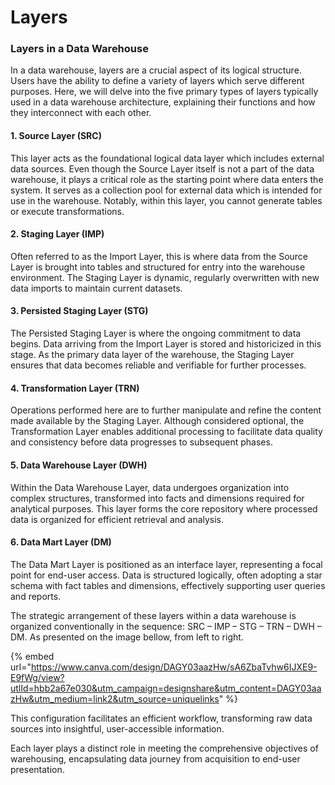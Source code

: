 # Layers

### Layers in a Data Warehouse

In a data warehouse, layers are a crucial aspect of its logical structure. Users have the ability to define a variety of layers which serve different purposes. Here, we will delve into the five primary types of layers typically used in a data warehouse architecture, explaining their functions and how they interconnect with each other.

#### 1. Source Layer (SRC)

This layer acts as the foundational logical data layer which includes external data sources. Even though the Source Layer itself is not a part of the data warehouse, it plays a critical role as the starting point where data enters the system. It serves as a collection pool for external data which is intended for use in the warehouse. Notably, within this layer, you cannot generate tables or execute transformations.

#### 2. Staging Layer (IMP)

Often referred to as the Import Layer, this is where data from the Source Layer is brought into tables and structured for entry into the warehouse environment. The Staging Layer is dynamic, regularly overwritten with new data imports to maintain current datasets.

#### 3. Persisted Staging Layer (STG)

The Persisted Staging Layer is where the ongoing commitment to data begins. Data arriving from the Import Layer is stored and historicized in this stage. As the primary data layer of the warehouse, the Staging Layer ensures that data becomes reliable and verifiable for further processes.

#### 4. Transformation Layer (TRN)

Operations performed here are to further manipulate and refine the content made available by the Staging Layer. Although considered optional, the Transformation Layer enables additional processing to facilitate data quality and consistency before data progresses to subsequent phases.

#### 5. Data Warehouse Layer (DWH)

Within the Data Warehouse Layer, data undergoes organization into complex structures, transformed into facts and dimensions required for analytical purposes. This layer forms the core repository where processed data is organized for efficient retrieval and analysis.

#### 6. Data Mart Layer (DM)

The Data Mart Layer is positioned as an interface layer, representing a focal point for end-user access. Data is structured logically, often adopting a star schema with fact tables and dimensions, effectively supporting user queries and reports.



The strategic arrangement of these layers within a data warehouse is organized conventionally in the sequence: SRC – IMP – STG – TRN – DWH – DM.  As presented on the image bellow, from left to right.

{% embed url="https://www.canva.com/design/DAGY03aazHw/sA6ZbaTvhw6IJXE9-E9fWg/view?utlId=hbb2a67e030&utm_campaign=designshare&utm_content=DAGY03aazHw&utm_medium=link2&utm_source=uniquelinks" %}

This configuration facilitates an efficient workflow, transforming raw data sources into insightful, user-accessible information.&#x20;

Each layer plays a distinct role in meeting the comprehensive objectives of warehousing, encapsulating data journey from acquisition to end-user presentation.
